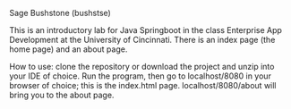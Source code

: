 Sage Bushstone (bushstse)

This is an introductory lab for Java Springboot in the class Enterprise App Development at the University of Cincinnati. There is an index page (the home page) and an about page.

How to use: clone the repository or download the project and unzip into your IDE of choice. Run the program, then go to localhost/8080 in your browser of choice; this is the index.html page. localhost/8080/about will bring you to the about page.
